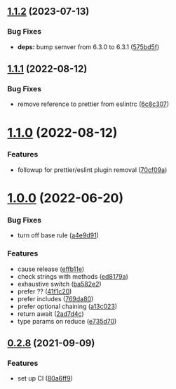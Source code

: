 ## [1.1.2](https://github.com/forcedotcom/eslint-config-salesforce-typescript/compare/v1.1.1...1.1.2) (2023-07-13)


### Bug Fixes

* **deps:** bump semver from 6.3.0 to 6.3.1 ([575bd5f](https://github.com/forcedotcom/eslint-config-salesforce-typescript/commit/575bd5fae2e5f570023f367fb7a2ea96f455c224))



## [1.1.1](https://github.com/forcedotcom/eslint-config-salesforce-typescript/compare/v1.1.0...v1.1.1) (2022-08-12)


### Bug Fixes

* remove reference to prettier from eslintrc ([6c8c307](https://github.com/forcedotcom/eslint-config-salesforce-typescript/commit/6c8c307032478a0e07feb9b1655e50e06b7fef3c))



# [1.1.0](https://github.com/forcedotcom/eslint-config-salesforce-typescript/compare/v1.0.0...v1.1.0) (2022-08-12)


### Features

* followup for prettier/eslint plugin removal ([70cf09a](https://github.com/forcedotcom/eslint-config-salesforce-typescript/commit/70cf09a37d42ee4aa801682fd17b2ddaffb7fdd8))



# [1.0.0](https://github.com/forcedotcom/eslint-config-salesforce-typescript/compare/v0.2.8...v1.0.0) (2022-06-20)


### Bug Fixes

* turn off base rule ([a4e9d91](https://github.com/forcedotcom/eslint-config-salesforce-typescript/commit/a4e9d9195403680aaaa952c864226b16afb0b549))


### Features

* cause release ([effb11e](https://github.com/forcedotcom/eslint-config-salesforce-typescript/commit/effb11ec618318e2d548fe546ccbc26a71c0e8a3))
* check strings with methods ([ed8179a](https://github.com/forcedotcom/eslint-config-salesforce-typescript/commit/ed8179a66af4a14e2942734822486257c4d65c45))
* exhaustive switch ([ba582e2](https://github.com/forcedotcom/eslint-config-salesforce-typescript/commit/ba582e28e24d8512040dc11d009459bbe00ff3b1))
* prefer ?? ([41f1c20](https://github.com/forcedotcom/eslint-config-salesforce-typescript/commit/41f1c202153f8bd0d52fa8e107afad89b7a4dff3))
* prefer includes ([769da80](https://github.com/forcedotcom/eslint-config-salesforce-typescript/commit/769da8089f7ed8baa7f0910cc59ee8d1f34ef184))
* prefer optional chaining ([a13c023](https://github.com/forcedotcom/eslint-config-salesforce-typescript/commit/a13c0239a7eecb4726a5a864dc6213a407f05f6a))
* return await ([2ad7d4c](https://github.com/forcedotcom/eslint-config-salesforce-typescript/commit/2ad7d4c9c5b49e501d338660dedf97a8e43da56a))
* type params on reduce ([e735d70](https://github.com/forcedotcom/eslint-config-salesforce-typescript/commit/e735d70e799e481489f4e991ce8a8e97e68ae407))



## [0.2.8](https://github.com/forcedotcom/eslint-config-salesforce-typescript/compare/80a6ff9c85c158a96381e3f69a4a3b35bdef68a0...v0.2.8) (2021-09-09)


### Features

* set up CI ([80a6ff9](https://github.com/forcedotcom/eslint-config-salesforce-typescript/commit/80a6ff9c85c158a96381e3f69a4a3b35bdef68a0))



